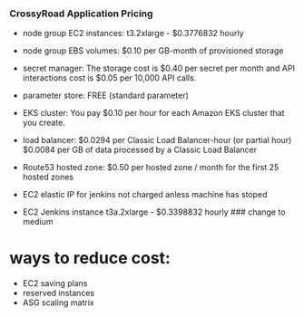 
### CrossyRoad Application Pricing ###

- node group EC2 instances:
t3.2xlarge - $0.3776832 hourly

- node group EBS volumes:
$0.10 per GB-month of provisioned storage

- secret manager:
The storage cost is $0.40 per secret per month and API interactions cost is $0.05 per 10,000 API calls.

- parameter store:
FREE (standard parameter)

- EKS cluster:
You pay $0.10 per hour for each Amazon EKS cluster that you create.

- load balancer:
$0.0294 per Classic Load Balancer-hour (or partial hour)
$0.0084 per GB of data processed by a Classic Load Balancer

- Route53 hosted zone:
$0.50 per hosted zone / month for the first 25 hosted zones

- EC2 elastic IP for jenkins
not charged anless machine has stoped

- EC2 Jenkins instance
t3a.2xlarge - $0.3398832 hourly ### change to medium

# ways to reduce cost:

- EC2 saving plans
- reserved instances
- ASG scaling matrix